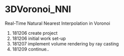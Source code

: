 # 3DVoronoi_NNI
Real-Time Natural Nearest Interpolation in Voronoi

1. 181206 create project
2. 181206 initial work set-up
3. 181207 implement volume rendering by ray casting
4. 181209 continue..

